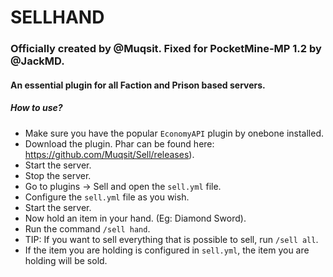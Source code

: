 # SELLHAND
### Officially created by @Muqsit. Fixed for PocketMine-MP 1.2 by @JackMD.
#### An essential plugin for all Faction and Prison based servers.
##### How to use?
- Make sure you have the popular ```EconomyAPI``` plugin by onebone installed.
- Download the plugin. Phar can be found here: https://github.com/Muqsit/Sell/releases).
- Start the server.
- Stop the server.
- Go to plugins -> Sell and open the ```sell.yml``` file.
- Configure the ```sell.yml``` file as you wish.
- Start the server.
- Now hold an item in your hand. (Eg: Diamond Sword).
- Run the command ```/sell hand```.
- TIP: If you want to sell everything that is possible to sell, run ```/sell all```.
- If the item you are holding is configured in ```sell.yml```, the item you are holding will be sold.
